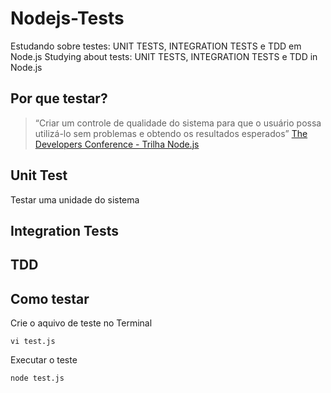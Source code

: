 # Nodejs-Tests
Estudando sobre testes: UNIT TESTS, INTEGRATION TESTS e TDD em Node.js
Studying about tests: UNIT TESTS, INTEGRATION TESTS e TDD in Node.js

##  Por que testar?
>“Criar um controle de qualidade do sistema para que o usuário possa utilizá-lo sem problemas e obtendo os resultados esperados”
>[The Developers Conference - Trilha Node.js](https://s3-sa-east-1.amazonaws.com/thedevconf/presentations/TDC2019POA/nodejs/GYR-0433_2019-11-28T011233_Node.js%20-%20Testes%20end%20to%20end.pdf)

## Unit Test
Testar uma unidade do  sistema

## Integration Tests

## TDD

## Como testar

Crie o aquivo de teste no Terminal
~~~Terminal
vi test.js
~~~

Executar o teste
~~~Terminal
node test.js
~~~